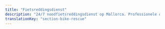 ```yaml
---
title: "Fietsreddingsdienst"
description: "24/7 noodfietsreddingsdienst op Mallorca. Professionele ondersteuning bij mechanische storingen, ongevallen en noodsituaties over het hele eiland."
translationKey: "section-bike-rescue"
---
```

